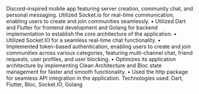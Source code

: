 Discord-inspired mobile app featuring server creation, community chat, and personal messaging. Utilized
Socket.io for real-time communication, enabling users to create and join communities seamlessly.
• Utilized Dart and Flutter for frontend development and Golang for backend implementation to
establish the core architecture of the application.
• Utilized Socket.IO for a seamless real-time chat functionality.
• Implemented token-based authentication, enabling users to create and join communities
across various categories, featuring multi-channel chat, friend requests, user profiles, and user
blocking.
• Optimizes its application architecture by implementing Clean Architecture and Bloc state management for faster and smooth functionality.
• Used the http package for seamless API integration in the application.
Technologies used: Dart, Flutter, Bloc, Socket.IO, Golang


